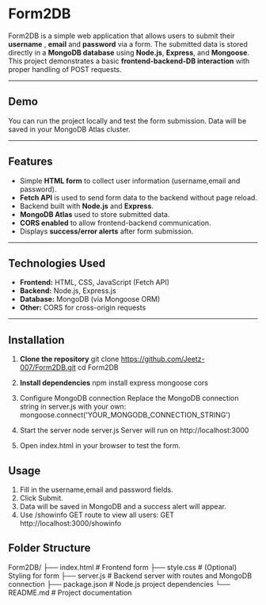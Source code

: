# Form2DB

Form2DB is a simple web application that allows users to submit their **username** , **email** and **password** via a form. The submitted data is stored directly in a **MongoDB database** using **Node.js**, **Express**, and **Mongoose**. This project demonstrates a basic **frontend-backend-DB interaction** with proper handling of POST requests.

---

## Demo

You can run the project locally and test the form submission. Data will be saved in your MongoDB Atlas cluster.

---

## Features

- Simple **HTML form** to collect user information (username,email and password).  
- **Fetch API** is used to send form data to the backend without page reload.  
- Backend built with **Node.js** and **Express**.  
- **MongoDB Atlas** used to store submitted data.  
- **CORS enabled** to allow frontend-backend communication.  
- Displays **success/error alerts** after form submission.  

---

## Technologies Used

- **Frontend:** HTML, CSS, JavaScript (Fetch API)  
- **Backend:** Node.js, Express.js  
- **Database:** MongoDB (via Mongoose ORM)  
- **Other:** CORS for cross-origin requests  

---

## Installation

1. **Clone the repository**
git clone https://github.com/Jeetz-007/Form2DB.git
cd Form2DB

2. **Install dependencies**
npm install express mongoose cors

3. Configure MongoDB connection
    Replace the MongoDB connection string in server.js with your own:
    mongoose.connect('YOUR_MONGODB_CONNECTION_STRING')

4. Start the server
    node server.js
    Server will run on http://localhost:3000

5. Open index.html in your browser to test the form.


## Usage
1. Fill in the username,email and password fields.
2. Click Submit.
3. Data will be saved in MongoDB and a success alert will appear.
4. Use /showinfo GET route to view all users:
    GET http://localhost:3000/showinfo

## Folder Structure
Form2DB/
├── index.html       # Frontend form
├── style.css        # (Optional) Styling for form
├── server.js        # Backend server with routes and MongoDB connection
├── package.json     # Node.js project dependencies
└── README.md        # Project documentation
